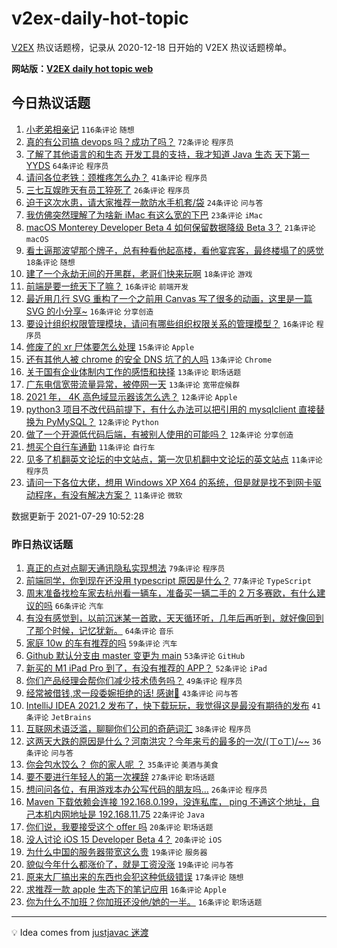 # v2ex-daily-hot-topic

[V2EX](https://www.v2ex.com/) 热议话题榜，记录从 2020-12-18 日开始的 V2EX 热议话题榜单。

**网站版：[V2EX daily hot topic web](https://boojack.github.io/v2ex-daily-hot-topic-web/)**

## 今日热议话题

<!-- TODAY BEGIN -->

1. [小老弟相亲记](https://www.v2ex.com/t/792382) `116条评论` `随想`
1. [真的有公司搞 devops 吗？成功了吗？](https://www.v2ex.com/t/792410) `72条评论` `程序员`
1. [了解了其他语言的和生态 开发工具的支持，我才知道 Java 生态 天下第一 YYDS](https://www.v2ex.com/t/792390) `64条评论` `程序员`
1. [请问各位老铁：颈椎疼怎么办？](https://www.v2ex.com/t/792481) `41条评论` `程序员`
1. [三七互娱昨天有员工猝死了](https://www.v2ex.com/t/792395) `26条评论` `程序员`
1. [迫于这次水患，请大家推荐一款防水手机套/袋](https://www.v2ex.com/t/792456) `24条评论` `问与答`
1. [我仿佛突然理解了为啥新 iMac 有这么宽的下巴](https://www.v2ex.com/t/792490) `23条评论` `iMac`
1. [macOS Monterey Developer Beta 4 如何保留数据降级 Beta 3？](https://www.v2ex.com/t/792411) `21条评论` `macOS`
1. [看土逼那波望那个牌子，总有种看他起高楼，看他宴宾客，最终楼塌了的感觉](https://www.v2ex.com/t/792489) `18条评论` `随想`
1. [建了一个永劫无间的开黑群，老哥们快来玩啊](https://www.v2ex.com/t/792391) `18条评论` `游戏`
1. [前端是要一统天下了嘛？](https://www.v2ex.com/t/792518) `16条评论` `前端开发`
1. [最近用几行 SVG 重构了一个之前用 Canvas 写了很多的动画，这里是一篇 SVG 的小分享~](https://www.v2ex.com/t/792457) `16条评论` `分享创造`
1. [要设计组织权限管理模块，请问有哪些组织权限关系的管理模型？](https://www.v2ex.com/t/792394) `16条评论` `程序员`
1. [修废了的 xr 尸体要怎么处理](https://www.v2ex.com/t/792427) `15条评论` `Apple`
1. [还有其他人被 chrome 的安全 DNS 坑了的人吗](https://www.v2ex.com/t/792466) `13条评论` `Chrome`
1. [关于国有企业体制内工作的感悟和抉择](https://www.v2ex.com/t/792445) `13条评论` `职场话题`
1. [广东电信宽带流量异常，被停网一天](https://www.v2ex.com/t/792417) `13条评论` `宽带症候群`
1. [2021 年， 4K 高色域显示器该怎么选？](https://www.v2ex.com/t/792486) `12条评论` `Apple`
1. [python3 项目不改代码前提下，有什么办法可以把引用的 mysqlclient 直接替换为 PyMySQL？](https://www.v2ex.com/t/792453) `12条评论` `Python`
1. [做了一个开源低代码后端，有被别人使用的可能吗？](https://www.v2ex.com/t/792404) `12条评论` `分享创造`
1. [想买个自行车通勤](https://www.v2ex.com/t/792521) `11条评论` `自行车`
1. [见多了机翻英文论坛的中文站点，第一次见机翻中文论坛的英文站点](https://www.v2ex.com/t/792454) `11条评论` `程序员`
1. [请问一下各位大佬，想用 Windows XP X64 的系统，但是就是找不到网卡驱动程序，有没有解决方案？](https://www.v2ex.com/t/792446) `11条评论` `微软`

数据更新于 2021-07-29 10:52:28

<!-- TODAY END -->

### 昨日热议话题

<!-- YESTERDAY BEGIN -->

1. [真正的点对点聊天通讯隐私实现想法](https://www.v2ex.com/t/792283) `79条评论` `程序员`
1. [前端同学，你到现在还没用 typescript 原因是什么？](https://www.v2ex.com/t/792205) `77条评论` `TypeScript`
1. [周末准备找检车家去杭州看一辆车，准备买一辆二手的 2 万多赛欧，有什么建议的吗](https://www.v2ex.com/t/792186) `66条评论` `汽车`
1. [有没有感觉到，以前沉迷某一首歌，天天循环听，几年后再听到，就好像回到了那个时候，记忆犹新。](https://www.v2ex.com/t/792200) `64条评论` `音乐`
1. [家庭 10w 的车有推荐的吗](https://www.v2ex.com/t/792254) `59条评论` `汽车`
1. [Github 默认分支由 master 变更为 main](https://www.v2ex.com/t/792317) `53条评论` `GitHub`
1. [新买的 M1 iPad Pro 到了，有没有推荐的 APP？](https://www.v2ex.com/t/792195) `52条评论` `iPad`
1. [你们产品经理会帮你们减少技术债务吗？](https://www.v2ex.com/t/792177) `49条评论` `程序员`
1. [经常被借钱,求一段委婉拒绝的话! 感谢🙏](https://www.v2ex.com/t/792309) `43条评论` `问与答`
1. [IntelliJ IDEA 2021.2 发布了，快下载玩玩，我觉得这是最没有期待的发布](https://www.v2ex.com/t/792182) `41条评论` `JetBrains`
1. [互联网术语泛滥，聊聊你们公司的奇葩词汇](https://www.v2ex.com/t/792209) `38条评论` `程序员`
1. [这两天大跌的原因是什么？河南洪灾？今年来亏的最多的一次/(ㄒoㄒ)/~~](https://www.v2ex.com/t/792220) `36条评论` `问与答`
1. [你会包水饺么？ 你的家人呢 ？](https://www.v2ex.com/t/792322) `35条评论` `美酒与美食`
1. [要不要进行年轻人的第一次裸辞](https://www.v2ex.com/t/792320) `27条评论` `职场话题`
1. [想问问各位，有用游戏本办公写代码的朋友吗…](https://www.v2ex.com/t/792273) `26条评论` `程序员`
1. [Maven 下载依赖会连接 192.168.0.199，没连私库， ping 不通这个地址，自己本机内网地址是 192.168.11.75](https://www.v2ex.com/t/792204) `22条评论` `Java`
1. [你们说，我要接受这个 offer 吗](https://www.v2ex.com/t/792347) `20条评论` `职场话题`
1. [没人讨论 iOS 15 Developer Beta 4？](https://www.v2ex.com/t/792330) `20条评论` `iOS`
1. [为什么中国的服务器带宽这么贵](https://www.v2ex.com/t/792287) `19条评论` `服务器`
1. [貌似今年什么都涨价了，就是工资没涨](https://www.v2ex.com/t/792227) `19条评论` `问与答`
1. [原来大厂搞出来的东西也会犯这种低级错误](https://www.v2ex.com/t/792233) `17条评论` `随想`
1. [求推荐一款 apple 生态下的笔记应用](https://www.v2ex.com/t/792306) `16条评论` `Apple`
1. [你为什么不加班？你加班还没他/她的一半。](https://www.v2ex.com/t/792298) `16条评论` `职场话题`

<!-- YESTERDAY END -->

---

💡 Idea comes from [justjavac 迷渡](https://github.com/justjavac/)
